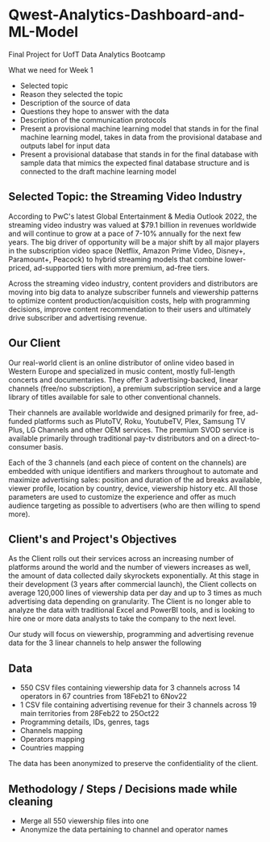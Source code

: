 # Qwest-Analytics-Dashboard-and-ML-Model
Final Project for UofT Data Analytics Bootcamp

What we need for Week 1
- Selected topic
- Reason they selected the topic
- Description of the source of data
- Questions they hope to answer with the data
- Description of the communication protocols
- Present a provisional machine learning model that stands in for the final machine learning model, takes in data from the provisional database and outputs label for input data
- Present a provisional database that stands in for the final database with sample data that mimics the expected final database structure and is connected to the draft machine learning model


## Selected Topic: the Streaming Video Industry

According to PwC's latest Global Entertainment & Media Outlook 2022, the streaming video industry was valued at $79.1 billion in revenues worldwide and will continue to grow at a pace of 7-10% annually for the next few years. The big driver of opportunity will be a major shift by all major players in the subscription video space (Netflix, Amazon Prime Video, Disney+, Paramount+, Peacock) to hybrid streaming models that combine lower-priced, ad-supported tiers with more premium, ad-free tiers.

Across the streaming video industry, content providers and distributors are moving into big data to analyze subscriber funnels and viewership patterns to optimize content production/acquisition costs, help with programming decisions, improve content recommendation to their users and ultimately drive subscriber and advertising revenue.

## Our Client

Our real-world client is an online distributor of online video based in Western Europe and specialized in music content, mostly full-length concerts and documentaries. They offer 3 advertising-backed, linear channels (free/no subscription), a premium subscription service and a large library of titles available for sale to other conventional channels.

Their channels are available worldwide and designed primarily for free, ad-funded platforms such as PlutoTV, Roku, YoutubeTV, Plex, Samsung TV Plus, LG Channels and other OEM services. The premium SVOD service is available primarily through traditional pay-tv distributors and on a direct-to-consumer basis.

Each of the 3 channels (and each piece of content on the channels) are embedded with unique identifiers and markers throughout to automate and maximize advertising sales: position and duration of the ad breaks available, viewer profile, location by country, device, viewership history etc. All those parameters are used to customize the experience and offer as much audience targeting as possible to advertisers (who are then willing to spend more).

## Client's and Project's Objectives

As the Client rolls out their services across an increasing number of platforms around the world and the number of viewers increases as well, the amount of data collected daily skyrockets exponentially. At this stage in their development (3 years after commercial launch), the Client collects on average 120,000 lines of viewership data per day and up to 3 times as much advertising data depending on granularity. The Client is no longer able to analyze the data with traditional Excel and PowerBI tools, and is looking to hire one or more data analysts to take the company to the next level.

Our study will focus on viewership, programming and advertising revenue data for the 3 linear channels to help answer the following

## Data
- 550 CSV files containing viewership data for 3 channels across 14 operators in 67 countries from 18Feb21 to 6Nov22
- 1 CSV file containing advertising revenue for their 3 channels across 19 main territories from 28Feb22 to 25Oct22
- Programming details, IDs, genres, tags
- Channels mapping
- Operators mapping
- Countries mapping

The data has been anonymized to preserve the confidentiality of the client.

## Methodology / Steps / Decisions made while cleaning
- Merge all 550 viewership files into one
- Anonymize the data pertaining to channel and operator names

